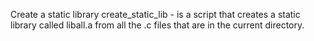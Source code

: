 Create a static library
create_static_lib - is a script that creates a static library called liball.a from all the .c files that are in the current directory.
